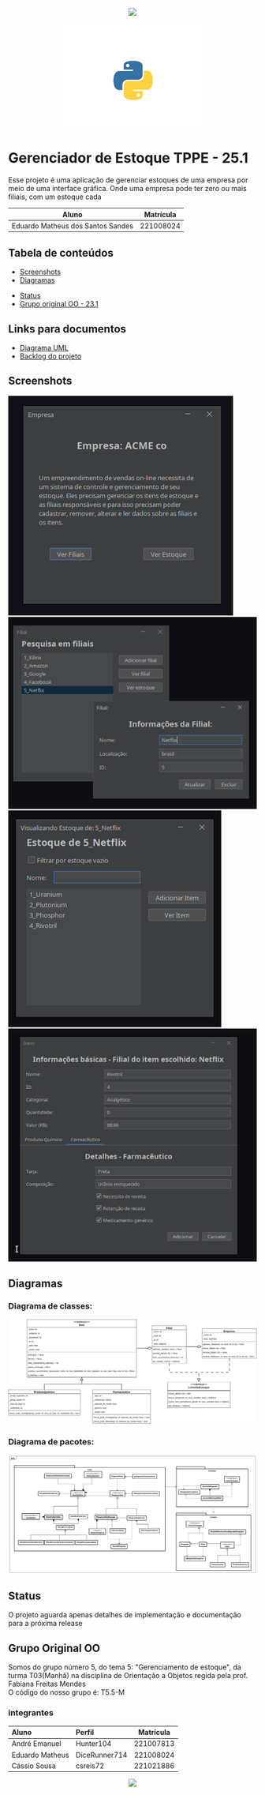<p id="header" align="center">
  <img src="https://capsule-render.vercel.app/api?type=waving&color=gradient&height=100"/>
</p>

<p id="main-icon" align="center">
    <img src="recursos/recursos-readme/icone-python.svg" alt="python" width="300">
</p>

<!-- <p align="center">
    Powered by:
</p>
<p id="languages" align="center">
    <img src="https://img.shields.io/badge/java-%23ED8B00.svg?style=for-the-badge&logo=openjdk&logoColor=white" alt="Java">
</p>

<p id="ides" align="center">
    <img src="https://img.shields.io/badge/Eclipse-FE7A16.svg?style=for-the-badge&logo=Eclipse&logoColor=white" alt="Eclipse">
    <img src="https://img.shields.io/badge/IntelliJIDEA-000000.svg?style=for-the-badge&logo=intellij-idea&logoColor=white" alt="IntelliJ IDEA">
</p>
<p id="ides" align="center">
    <img src="https://img.shields.io/badge/Arch%20Linux-1793D1?logo=arch-linux&logoColor=fff&style=for-the-badge" alt="Arch">
    <img src="https://img.shields.io/badge/Ubuntu-E95420?style=for-the-badge&logo=ubuntu&logoColor=white" alt="Ubuntu">
    <img src="https://img.shields.io/badge/Windows-0078D6?style=for-the-badge&logo=windows&logoColor=white" alt="Windows">
</p> -->

# Gerenciador de Estoque TPPE - 25.1

Esse projeto é uma aplicação de gerenciar estoques de uma empresa por meio de uma interface gráfica. Onde uma empresa
pode ter zero ou mais filiais, com um estoque cada

| Aluno                             | Matrícula |
| --------------------------------- | --------- |
| Eduardo Matheus dos Santos Sandes | 221008024 |

## Tabela de conteúdos

- [Screenshots](#screenshots)
- [Diagramas](#diagramas)
<!-- - [Uso](#uso)
- [Tecnologias](#tecnologias) -->
- [Status](#status)
- [Grupo original OO - 23.1](#grupo-original-oo---231)


## Links para documentos
- [Diagrama UML](/docs/diagrama-classes-modelo.png)
- [Backlog do projeto](/docs/backlog.md)

## Screenshots

![janela principal](recursos/recursos-readme/screenshots/principal.png)
![editar filiais](recursos/recursos-readme/screenshots/filial.png)
![visualizar estoque](recursos/recursos-readme/screenshots/estoque.png)
![adicionar item](recursos/recursos-readme/screenshots/editar-item.png)

## Diagramas

### Diagrama de classes:

![Diagrama classes modelo](docs/diagramas/diagrama-classes-modelo.png)

### Diagrama de pacotes:

![Diagrama pacotes](docs/diagramas/diagrama-pacotes.png)

<!-- ## Uso

Para iniciar a interface gráfica apenas é necessário rodar o ponto de entrada main na classe
```ViewMain``` do pacote view, dentro da pasta ```src``` do projeto, para inserir dados pré-existentes ao iniciar
utiliza-se a opção de linha de comando ```--dados-aleatorios```

## Tecnologias

Foi utilizada a linguagem de programação ```java``` em conjunção a framework ```JUnit``` para testes
e o Look and Feel customizado flatlaf para swing -->

## Status

O projeto aguarda apenas detalhes de implementação e documentação para a próxima release

## Grupo Original OO

Somos do grupo número 5, do tema 5: "Gerenciamento de estoque", da turma T03(Manhã)
na disciplina de Orientação a Objetos regida pela prof. Fabiana Freitas Mendes
<br>
O código do nosso grupo é: T5.5-M

### integrantes

| Aluno           | Perfil        | Matrícula |
|:----------------|:--------------|:---------:|
| André Emanuel   | Hunter104     | 221007813 |
| Eduardo Matheus | DiceRunner714 | 221008024 |
| Cássio Sousa    | csreis72      | 221021886 |

<p id="footer" align="center">
  <img src="https://capsule-render.vercel.app/api?type=waving&color=gradient&height=100&section=footer"/>
</p>

